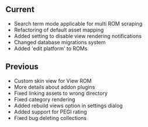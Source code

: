 ## Current
- Search term mode applicable for multi ROM scraping
- Refactoring of default asset mapping
- Added setting to disable view rendering notifications
- Changed database migrations system
- Added 'edit platform' to ROMs

## Previous
- Custom skin view for View ROM
- More details about addon plugins
- Fixed linking assets to wrong directory
- Fixed category rendering
- Added rebuild views option in settings dialog
- Added support for PEGI rating
- Fixed bug deleting collections